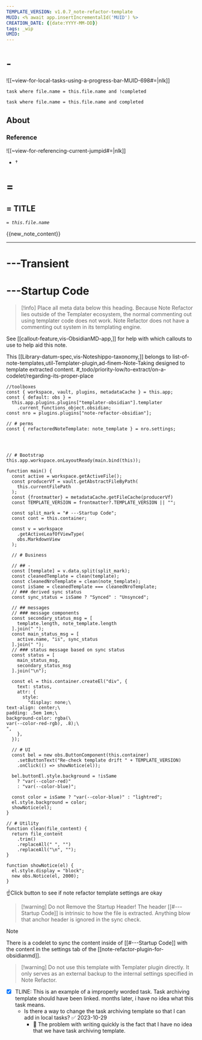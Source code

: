 ```yaml
---
TEMPLATE_VERSION: v1.0.7_note-refactor-template
MUID: <% await app.insertIncrementalId('MUID') %>
CREATION_DATE: {{date:YYYY-MM-DD}}
tags: _wip 
UMID: 
---
```

# -

![[~view-for-local-tasks-using-a-progress-bar-MUID-698#=|nlk]]

```dataview
task where file.name = this.file.name and !completed
```

```dataview
task where file.name = this.file.name and completed
```

## About

### Reference

![[~view-for-referencing-current-jumpid#=|nlk]]

* †

# =

## = TITLE

*`= this.file.name`*

{{new_note_content}}

---

# ---Transient

# ---Startup Code

> [!info] Place all meta data below this heading.
> Because Note Refactor lies outside of the Templater ecosystem, the normal commenting out using templater code does not work.
> Note Refactor does not have a commenting out system in its templating engine.


See [[callout-feature,vis-ObsidianMD-app,]] for help with which callouts to use to help aid this note.

This [[Library-datum-spec,vis-Noteshippo-taxonomy,]] belongs to  list-of-note-templates,util-Templater-plugin,ad-finem-Note-Taking designed to template extracted content.
#_todo/priority-low/to-extract/on-a-codelet/regarding-its-proper-place 
```dataviewjs
//toolboxes
const { workspace, vault, plugins, metadataCache } = this.app;
const { default: obs } =
  this.app.plugins.plugins["templater-obsidian"].templater
    .current_functions_object.obsidian;
const nro = plugins.plugins["note-refactor-obsidian"];

// # perms
const { refactoredNoteTemplate: note_template } = nro.settings;




// # Bootstrap
this.app.workspace.onLayoutReady(main.bind(this));

function main() {
  const active = workspace.getActiveFile();
  const producerVf = vault.getAbstractFileByPath(
    this.currentFilePath
  );
  const {frontmatter} = metadataCache.getFileCache(producerVf)
  const TEMPLATE_VERSION = frontmatter?.TEMPLATE_VERSION || "";
  
  const split_mark = "# ---Startup Code";
  const cont = this.container;
  
  const v = workspace
    .getActiveLeafOfViewType(
    obs.MarkdownView
  );
  
  // # Business 
  
  // ## - 
  const [template] = v.data.split(split_mark);
  const cleanedTemplate = clean(template);
  const cleanedNroTemplate = clean(note_template);
  const isSame = cleanedTemplate === cleanedNroTemplate;
  // ### derived sync status  
  const sync_status = isSame ? "Synced" : "Unsynced";
  
  // ## messages
  // ### message components
  const secondary_status_msg = [
    template.length, note_template.length
  ].join(" ");
  const main_status_msg = [
    active.name, "is", sync_status
  ].join(" ");
  // ### status message based on sync status
  const status = [
    main_status_msg, 
    secondary_status_msg
  ].join("\n");

  const el = this.container.createEl("div", {
    text: status,
    attr: {
      style:
        "display: none;\
text-align: center;\
padding: .5em 1em;\
background-color: rgba(\
var(--color-red-rgb), .8);\
",
    },
  });

  // # UI
  const bel = new obs.ButtonComponent(this.container)
    .setButtonText("Re-check template drift " + TEMPLATE_VERSION)
    .onClick(() => showNotice(el));

  bel.buttonEl.style.background = !isSame
    ? "var(--color-red)"
    : "var(--color-blue)";

  const color = isSame ? "var(--color-blue)" : "lightred";
  el.style.background = color;
  showNotice(el);
}

// # Utility
function clean(file_content) {
  return file_content
    .trim()
    .replaceAll(" ", "")
    .replaceAll("\n", "");
}

function showNotice(el) {
  el.style.display = "block";
  new obs.Notice(el, 2000);
}
```
☝Click button to see if note refactor template settings are okay

>[!warning] Do not Remove the Startup Header!
>The header [[#---Startup Code]] is intrinsic to how the file is extracted. Anything blow that anchor header is ignored in the sync check.

>[!note]
>There is a codelet to sync the content inside of  [[#---Startup Code]] with the content in the settings tab of the [[note-refactor-plugin-for-obsidianmd]].

> [!warning] Do not use this template with Templater plugin directly. It only serves as an external backup to the internal settings specified in Note Refactor.

- [x] TLINE: This is an example of a improperly worded task. Task archiving template should have been linked. months later, i have no idea what this task means.
  - Is there a way to change the task archiving template so that I can add in local tasks? ✅ 2023-10-29
    - 🔑 The problem with writing quickly is the fact that I have no idea that we have task archiving template. 
